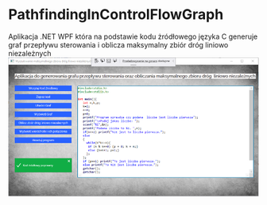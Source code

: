 # PathfindingInControlFlowGraph
Aplikacja .NET WPF która na podstawie kodu żródłowego języka C generuje graf przepływu sterowania i oblicza maksymalny zbiór dróg liniowo niezależnych
![Alt text](https://github.com/MStrobaHD/PathfindingInControlFlowGraph/blob/master/Obraz1.png) 
